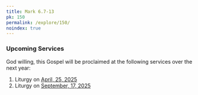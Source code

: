 ```yaml
---
title: Mark 6.7-13
pk: 150
permalink: /explore/150/
noindex: true
---
```


### Upcoming Services

God willing, this Gospel will be proclaimed at the following services over the next year:


1. Liturgy on [April, 25, 2025](https://orthocal.info/readings/gregorian/2025/04/25/)
1. Liturgy on [September, 17, 2025](https://orthocal.info/readings/gregorian/2025/09/17/)
